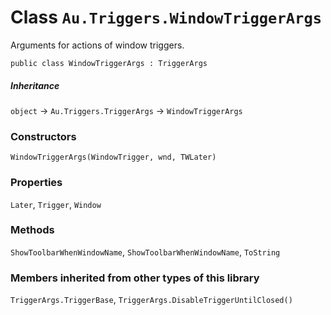 # Class `Au.Triggers.WindowTriggerArgs`

Arguments for actions of window triggers.

```
public class WindowTriggerArgs : TriggerArgs
```

##### Inheritance

`object` → `Au.Triggers.TriggerArgs` → `WindowTriggerArgs`

### Constructors

`WindowTriggerArgs(WindowTrigger, wnd, TWLater)`

### Properties

`Later`, `Trigger`, `Window`

### Methods

`ShowToolbarWhenWindowName`, `ShowToolbarWhenWindowName`, `ToString`

### Members inherited from other types of this library
`TriggerArgs.TriggerBase`, `TriggerArgs.DisableTriggerUntilClosed()`